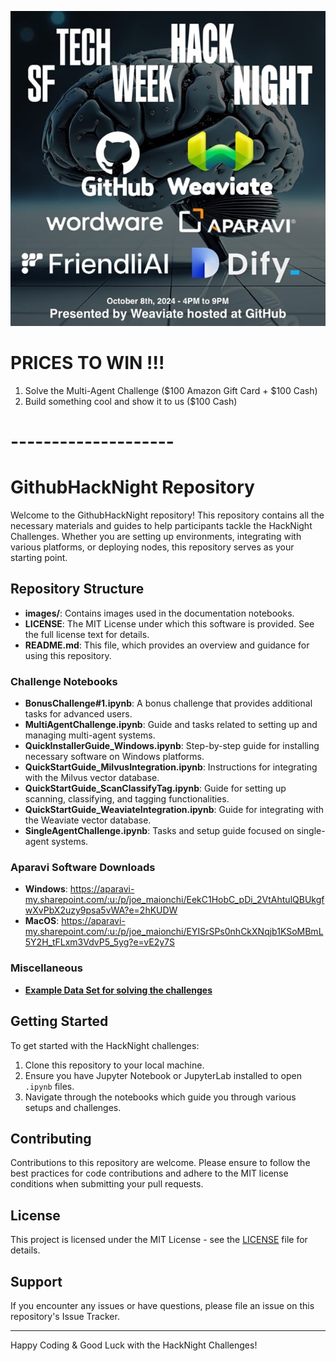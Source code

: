 ![GitHub Hack Night](https://github.com/AparaviSoftware/GithubHackNight/blob/main/images/GitHubHackNight.jpg)

# PRICES TO WIN !!! 

1. Solve the Multi-Agent Challenge ($100 Amazon Gift Card + $100 Cash)
2. Build something cool and show it to us ($100 Cash)

# --------------------

# GithubHackNight Repository

Welcome to the GithubHackNight repository! This repository contains all the necessary materials and guides to help participants tackle the HackNight Challenges. Whether you are setting up environments, integrating with various platforms, or deploying nodes, this repository serves as your starting point.

## Repository Structure

- **images/**: Contains images used in the documentation notebooks.
- **LICENSE**: The MIT License under which this software is provided. See the full license text for details.
- **README.md**: This file, which provides an overview and guidance for using this repository.

### Challenge Notebooks

- **BonusChallenge#1.ipynb**: A bonus challenge that provides additional tasks for advanced users.
- **MultiAgentChallenge.ipynb**: Guide and tasks related to setting up and managing multi-agent systems.
- **QuickInstallerGuide_Windows.ipynb**: Step-by-step guide for installing necessary software on Windows platforms.
- **QuickStartGuide_MilvusIntegration.ipynb**: Instructions for integrating with the Milvus vector database.
- **QuickStartGuide_ScanClassifyTag.ipynb**: Guide for setting up scanning, classifying, and tagging functionalities.
- **QuickStartGuide_WeaviateIntegration.ipynb**: Guide for integrating with the Weaviate vector database.
- **SingleAgentChallenge.ipynb**: Tasks and setup guide focused on single-agent systems.

### Aparavi Software Downloads

- **Windows**: https://aparavi-my.sharepoint.com/:u:/p/joe_maionchi/EekC1HobC_pDi_2VtAhtulQBUkgfwXvPbX2uzy9psa5vWA?e=2hKUDW
- **MacOS**: https://aparavi-my.sharepoint.com/:u:/p/joe_maionchi/EYISrSPs0nhCkXNqjb1KSoMBmL5Y2H_tFLxm3VdvP5_5yg?e=vE2y7S

### Miscellaneous

- [**Example Data Set for solving the challenges**](https://drive.google.com/drive/folders/1ZJGnsWw64Z1edZZkzGUZXkENJD2lo6as?usp=sharing)

## Getting Started

To get started with the HackNight challenges:

1. Clone this repository to your local machine.
2. Ensure you have Jupyter Notebook or JupyterLab installed to open `.ipynb` files.
3. Navigate through the notebooks which guide you through various setups and challenges.

## Contributing

Contributions to this repository are welcome. Please ensure to follow the best practices for code contributions and adhere to the MIT license conditions when submitting your pull requests.

## License

This project is licensed under the MIT License - see the [LICENSE](LICENSE) file for details.

## Support

If you encounter any issues or have questions, please file an issue on this repository's Issue Tracker.

---

Happy Coding & Good Luck with the HackNight Challenges!
